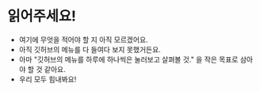 # 읽어주세요!

- 여기에 무엇을 적어야 할 지 아직 모르겠어요.
- 아직 깃허브의 메뉴를 다 들여다 보지 못했거든요.
- 아마 "깃허브의 메뉴를 하루에 하나씩은 눌러보고 살펴볼 것." 을 작은 목표로 삼아야 할 것 같아요.
- 우리 모두 힘내봐요!